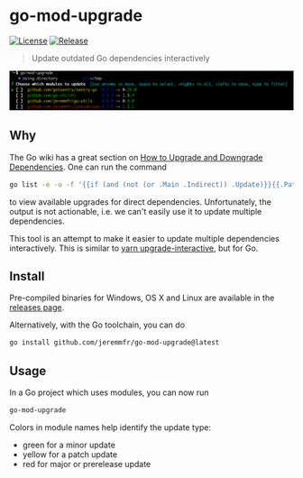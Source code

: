 # go-mod-upgrade

[![License](https://img.shields.io/github/license/jeremmfr/go-mod-upgrade)](/license)
[![Release](https://img.shields.io/github/v/release/jeremmfr/go-mod-upgrade.svg)](https://github.com/jeremmfr/go-mod-upgrade/releases/latest)

> Update outdated Go dependencies interactively

![Screenshot](screenshot.png)

## Why

The Go wiki has a great section on [How to Upgrade and Downgrade Dependencies](https://github.com/golang/go/wiki/Modules#how-to-upgrade-and-downgrade-dependencies).
One can run the command

```bash
go list -e -u -f '{{if (and (not (or .Main .Indirect)) .Update)}}{{.Path}}: {{.Version}} -> {{.Update.Version}}{{end}}' -m all 2> /dev/null
```

to view available upgrades for direct dependencies.
Unfortunately, the output is not actionable, i.e. we can't easily use it to update multiple dependencies.

This tool is an attempt to make it easier to update multiple dependencies interactively.
This is similar to [yarn upgrade-interactive](https://legacy.yarnpkg.com/en/docs/cli/upgrade-interactive/), but for Go.

## Install

Pre-compiled binaries for Windows, OS X and Linux are available in the [releases page](https://github.com/jeremmfr/go-mod-upgrade/releases).

Alternatively, with the Go toolchain, you can do

```bash
go install github.com/jeremmfr/go-mod-upgrade@latest
```

## Usage

In a Go project which uses modules, you can now run

```bash
go-mod-upgrade
```

Colors in module names help identify the update type:

* green for a minor update
* yellow for a patch update
* red for major or prerelease update

